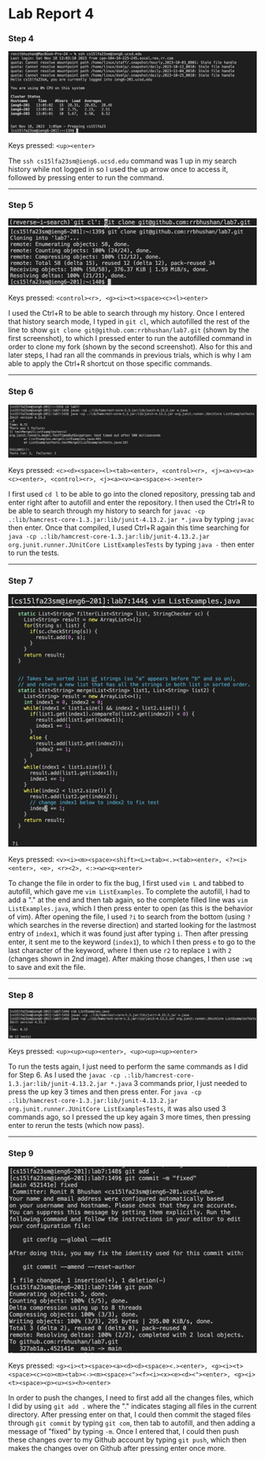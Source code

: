 # Lab Report 4

### Step 4

![Image](/lab4images/s4.png)

Keys pressed: ````<up><enter>````

The `ssh cs15lfa23sm@ieng6.ucsd.edu` command was 1 up in my search history while not logged in so I used the up arrow once to access it, followed by pressing enter to run the command. 

***

### Step 5

![Image](/lab4images/s5-1.png)
![Image](/lab4images/s5-2.png)

Keys pressed: ````<control><r>, <g><i><t><space><c><l><enter>````

I used the Ctrl+R to be able to search through my history. Once I entered that history search mode, I typed in `git cl`, which autofilled the rest of the line to show `git clone git@github.com:rrbhushan/lab7.git` (shown by the first screenshot), to which I pressed enter to run the autofilled command in order to clone my fork (shown by the second screenshot). Also for this and later steps, I had ran all the commands in previous trials, which is why I am able to apply the Ctrl+R shortcut on those specific commands.

***

### Step 6

![Image](/lab4images/s6.png)

Keys pressed: ````<c><d><space><l><tab><enter>, <control><r>, <j><a><v><a><c><enter>, <control><r>, <j><a><v><a><space><-><enter>````

I first used `cd l` to be able to go into the cloned repository, pressing tab and enter right after to autofill and enter the repository. I then used the Ctrl+R to be able to search through my history to search for `javac -cp .:lib/hamcrest-core-1.3.jar:lib/junit-4.13.2.jar *.java` by typing `javac` then enter. Once that compiled, I used Ctrl+R again this time searching for `java -cp .:lib/hamcrest-core-1.3.jar:lib/junit-4.13.2.jar org.junit.runner.JUnitCore ListExamplesTests` by typing `java -` then enter to run the tests.

***

### Step 7

![Image](/lab4images/s7-1.png)
![Image](/lab4images/s7-2.png)

Keys pressed: ````<v><i><m><space><shift><L><tab><.><tab><enter>, <?><i><enter>, <e>, <r><2>, <:><w><q><enter>````

To change the file in order to fix the bug, I first used `vim L` and tabbed to autofill, which gave me `vim ListExamples`. To complete the autofill, I had to add a "." at the end and then tab again, so the complete filled line was `vim ListExamples.java`, which I then press enter to open (as this is the behavior of vim). After opening the file, I used `?i` to search from the bottom (using `?` which searches in the reverse direction) and started looking for the lastmost entry of `index1`, which it was found just after typing `i`. Then after pressing enter, it sent me to the keyword (`index1`), to which I then press `e` to go to the last character of the keyword, where I then use `r2` to replace `1` with `2` (changes shown in 2nd image). After making those changes, I then use `:wq` to save and exit the file. 

***

### Step 8

![Image](/lab4images/s8.png)

Keys pressed: ````<up><up><up><enter>, <up><up><up><enter>````

To run the tests again, I just need to perform the same commands as I did for Step 6. As I used the `javac -cp .:lib/hamcrest-core-1.3.jar:lib/junit-4.13.2.jar *.java` 3 commands prior, I just needed to press the up key 3 times and then press enter. For `java -cp .:lib/hamcrest-core-1.3.jar:lib/junit-4.13.2.jar org.junit.runner.JUnitCore ListExamplesTests`, it was also used 3 commands ago, so I pressed the up key again 3 more times, then pressing enter to rerun the tests (which now pass). 

***

### Step 9

![Image](/lab4images/s9.png)

Keys pressed: ````<g><i><t><space><a><d><d><space><.><enter>, <g><i><t><space><c><o><m><tab><-><m><space><"><f><i><x><e><d><"><enter>, <g><i><t><space><p><u><s><h><enter>````

In order to push the changes, I need to first add all the changes files, which I did by using `git add .` where the "." indicates staging all files in the current directory. After pressing enter on that, I could then commit the staged files through `git commit` by typing `git com`, then tab to autofill, and then adding a message of "fixed" by typing `-m`. Once I entered that, I could then push these changes over to my Github account by typing `git push`, which then makes the changes over on Github after pressing enter once more. 
